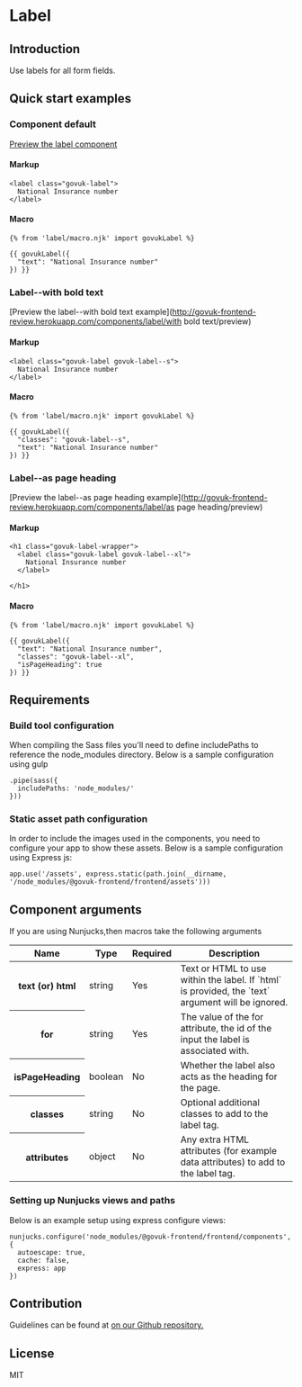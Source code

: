 # Label

## Introduction

Use labels for all form fields.

## Quick start examples

### Component default

[Preview the label component](http://govuk-frontend-review.herokuapp.com/components/label/preview)

#### Markup

    <label class="govuk-label">
      National Insurance number
    </label>

#### Macro

    {% from 'label/macro.njk' import govukLabel %}

    {{ govukLabel({
      "text": "National Insurance number"
    }) }}

### Label--with bold text

[Preview the label--with bold text example](http://govuk-frontend-review.herokuapp.com/components/label/with bold text/preview)

#### Markup

    <label class="govuk-label govuk-label--s">
      National Insurance number
    </label>

#### Macro

    {% from 'label/macro.njk' import govukLabel %}

    {{ govukLabel({
      "classes": "govuk-label--s",
      "text": "National Insurance number"
    }) }}

### Label--as page heading

[Preview the label--as page heading example](http://govuk-frontend-review.herokuapp.com/components/label/as page heading/preview)

#### Markup

    <h1 class="govuk-label-wrapper">
      <label class="govuk-label govuk-label--xl">
        National Insurance number
      </label>

    </h1>

#### Macro

    {% from 'label/macro.njk' import govukLabel %}

    {{ govukLabel({
      "text": "National Insurance number",
      "classes": "govuk-label--xl",
      "isPageHeading": true
    }) }}

## Requirements

### Build tool configuration

When compiling the Sass files you'll need to define includePaths to reference the node_modules directory. Below is a sample configuration using gulp

    .pipe(sass({
      includePaths: 'node_modules/'
    }))

### Static asset path configuration

In order to include the images used in the components, you need to configure your app to show these assets. Below is a sample configuration using Express js:

    app.use('/assets', express.static(path.join(__dirname, '/node_modules/@govuk-frontend/frontend/assets')))

## Component arguments

If you are using Nunjucks,then macros take the following arguments

<table class="govuk-table">

<thead class="govuk-table__head">

<tr class="govuk-table__row">

<th class="govuk-table__header" scope="col">Name</th>

<th class="govuk-table__header" scope="col">Type</th>

<th class="govuk-table__header" scope="col">Required</th>

<th class="govuk-table__header" scope="col">Description</th>

</tr>

</thead>

<tbody class="govuk-table__body">

<tr class="govuk-table__row">

<th class="govuk-table__header" scope="row">text (or) html</th>

<td class="govuk-table__cell ">string</td>

<td class="govuk-table__cell ">Yes</td>

<td class="govuk-table__cell ">Text or HTML to use within the label. If `html` is provided, the `text` argument will be ignored.</td>

</tr>

<tr class="govuk-table__row">

<th class="govuk-table__header" scope="row">for</th>

<td class="govuk-table__cell ">string</td>

<td class="govuk-table__cell ">Yes</td>

<td class="govuk-table__cell ">The value of the for attribute, the id of the input the label is associated with.</td>

</tr>

<tr class="govuk-table__row">

<th class="govuk-table__header" scope="row">isPageHeading</th>

<td class="govuk-table__cell ">boolean</td>

<td class="govuk-table__cell ">No</td>

<td class="govuk-table__cell ">Whether the label also acts as the heading for the page.</td>

</tr>

<tr class="govuk-table__row">

<th class="govuk-table__header" scope="row">classes</th>

<td class="govuk-table__cell ">string</td>

<td class="govuk-table__cell ">No</td>

<td class="govuk-table__cell ">Optional additional classes to add to the label tag.</td>

</tr>

<tr class="govuk-table__row">

<th class="govuk-table__header" scope="row">attributes</th>

<td class="govuk-table__cell ">object</td>

<td class="govuk-table__cell ">No</td>

<td class="govuk-table__cell ">Any extra HTML attributes (for example data attributes) to add to the label tag.</td>

</tr>

</tbody>

</table>

### Setting up Nunjucks views and paths

Below is an example setup using express configure views:

    nunjucks.configure('node_modules/@govuk-frontend/frontend/components', {
      autoescape: true,
      cache: false,
      express: app
    })

## Contribution

Guidelines can be found at [on our Github repository.](https://github.com/alphagov/govuk-frontend/blob/master/CONTRIBUTING.md "link to contributing guidelines on our github repository")

## License

MIT